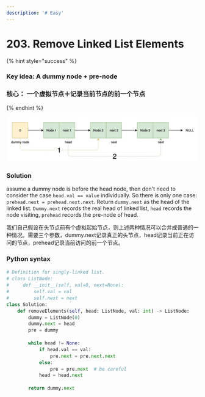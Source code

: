 ```yaml
---
description: '# Easy'
---
```


# 203. Remove Linked List Elements

{% hint style="success" %}
### Key idea: A dummy node + pre-node

### 核心： 一个虚拟节点＋记录当前节点的前一个节点
{% endhint %}

![Remove head node or middle node&#xFF0C;dummy node is virtual node we assumption](../../.gitbook/assets/2.jpg)

### Solution 

assume a dummy node is before the head node, then don't need to consider the case `head.val == value` individually. So there is only one case: `prehead.next = prehead.next.next`. Return `dummy.next` as the head of the linked list. `Dummy.next` records the real head of linked list, `head` records the node visiting, `prehead` records the pre-node of head.

我们自己假设在头节点前有个虚拟起始节点，则上述两种情况可以合并成普通的一种情况。需要三个参数，dummy.next记录真正的头节点，head记录当前正在访问的节点，prehead记录当前访问的前一个节点。

### Python syntax

```python
# Definition for singly-linked list.
# class ListNode:
#     def __init__(self, val=0, next=None):
#         self.val = val
#         self.next = next
class Solution:
    def removeElements(self, head: ListNode, val: int) -> ListNode:
        dummy = ListNode(0)
        dummy.next = head
        pre = dummy
        
        while head != None:
            if head.val == val:
                pre.next = pre.next.next
            else:
                pre = pre.next  # be careful
            head = head.next
            
        return dummy.next
```

